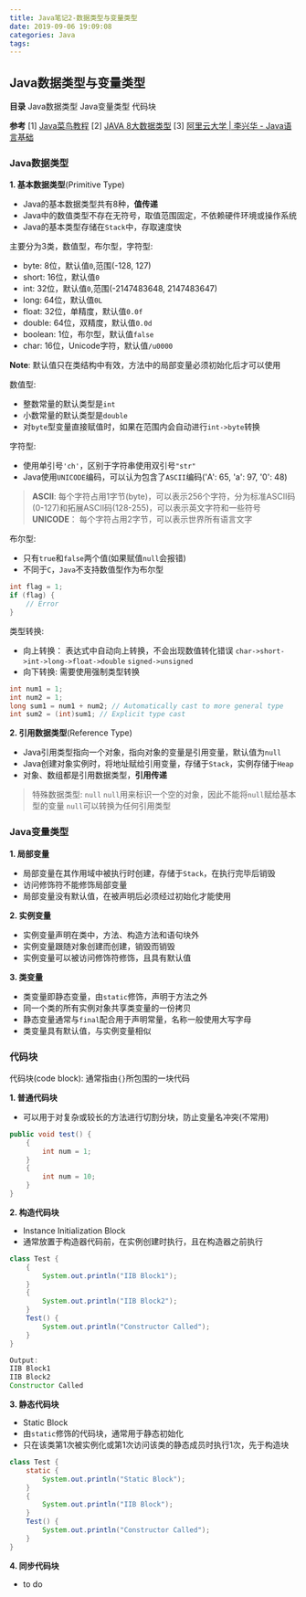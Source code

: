```yaml
---
title: Java笔记2-数据类型与变量类型
date: 2019-09-06 19:09:08
categories: Java
tags:
---
```

## Java数据类型与变量类型
__目录__
Java数据类型
Java变量类型
代码块

__参考__
[1] [Java菜鸟教程](https://www.runoob.com/java/java-tutorial.html) 
[2] [JAVA 8大数据类型](https://blog.csdn.net/qq_28328381/article/details/81163856)
[3] [阿里云大学 | 李兴华 - Java语言基础](https://edu.aliyun.com/roadmap/java?spm=5176.13345299.1392477.3.63ddf153q7QkVf)


### Java数据类型
__1. 基本数据类型__(Primitive Type)
- Java的基本数据类型共有8种，__值传递__
- Java中的数值类型不存在无符号，取值范围固定，不依赖硬件环境或操作系统
- Java的基本类型存储在`Stack`中，存取速度快

主要分为3类，数值型，布尔型，字符型:
- byte: 8位，默认值`0`,范围(-128, 127)
- short: 16位，默认值`0`
- int: 32位，默认值`0`,范围(-2147483648, 2147483647)
- long: 64位，默认值`0L`
- float: 32位，单精度，默认值`0.0f`
- double: 64位，双精度，默认值`0.0d`
- boolean: 1位，布尔型，默认值`false`
- char: 16位，Unicode字符，默认值`/u0000`

__Note__: 默认值只在类结构中有效，方法中的局部变量必须初始化后才可以使用

<!-- more -->

数值型:
- 整数常量的默认类型是`int`
- 小数常量的默认类型是`double`
- 对`byte`型变量直接赋值时，如果在范围内会自动进行`int->byte`转换

字符型:
- 使用单引号`'ch'`，区别于字符串使用双引号`"str"`
- Java使用`UNICODE`编码，可以认为包含了`ASCII`编码('A': 65, 'a': 97, '0': 48)
> __ASCII__: 每个字符占用1字节(byte)，可以表示256个字符，分为标准ASCII码(0-127)和拓展ASCII码(128-255)，可以表示英文字符和一些符号
> __UNICODE__： 每个字符占用2字节，可以表示世界所有语言文字

布尔型:
- 只有`true`和`false`两个值(如果赋值`null`会报错)
- 不同于`C`，`Java`不支持数值型作为布尔型
```java
int flag = 1;
if (flag) {
    // Error
}
```

类型转换:
- 向上转换： 表达式中自动向上转换，不会出现数值转化错误
  `char->short->int->long->float->double`
  `signed->unsigned`
- 向下转换: 需要使用强制类型转换
```java
int num1 = 1;
int num2 = 1;
long sum1 = num1 + num2; // Automatically cast to more general type
int sum2 = (int)sum1; // Explicit type cast
```

__2. 引用数据类型__(Reference Type)
- Java引用类型指向一个对象，指向对象的变量是引用变量，默认值为`null`
- Java创建对象实例时，将地址赋给引用变量，存储于`Stack`，实例存储于`Heap`
- 对象、数组都是引用数据类型，__引用传递__

> 特殊数据类型: `null`
> `null`用来标识一个空的对象，因此不能将`null`赋给基本型的变量
> `null`可以转换为任何引用类型


### Java变量类型
__1. 局部变量__
- 局部变量在其作用域中被执行时创建，存储于`Stack`，在执行完毕后销毁
- 访问修饰符不能修饰局部变量
- 局部变量没有默认值，在被声明后必须经过初始化才能使用

__2. 实例变量__
- 实例变量声明在类中，方法、构造方法和语句块外
- 实例变量跟随对象创建而创建，销毁而销毁
- 实例变量可以被访问修饰符修饰，且具有默认值

__3. 类变量__
- 类变量即静态变量，由`static`修饰，声明于方法之外
- 同一个类的所有实例对象共享类变量的一份拷贝
- 静态变量通常与`final`配合用于声明常量，名称一般使用大写字母
- 类变量具有默认值，与实例变量相似

### 代码块
代码块(code block): 通常指由`{}`所包围的一块代码

__1. 普通代码块__
- 可以用于对复杂或较长的方法进行切割分块，防止变量名冲突(不常用)
```java
public void test() {
    {
        int num = 1;
    }
    {
        int num = 10;
    }
}

```

__2. 构造代码块__
- Instance Initialization Block
- 通常放置于构造器代码前，在实例创建时执行，且在构造器之前执行
```java
class Test {
    {
        System.out.println("IIB Block1");
    }
    {
        System.out.println("IIB Block2");
    }
    Test() {
        System.out.println("Constructor Called");
    }
}

Output:
IIB Block1
IIB Block2
Constructor Called
```

__3. 静态代码块__
- Static Block
- 由`static`修饰的代码块，通常用于静态初始化
- 只在该类第1次被实例化或第1次访问该类的静态成员时执行1次，先于构造块
```java
class Test {
    static {
        System.out.println("Static Block");
    }
    {
        System.out.println("IIB Block");
    }
    Test() {
        System.out.println("Constructor Called");
    }
}
```

__4. 同步代码块__
- to do



